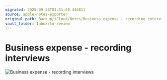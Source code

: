 ```yaml
---
migrated: 2025-09-20T01:51:40.446811
source: apple-notes-exporter
original_path: Backup/iCloud/Notes/Business expense - recording interviews.md
vault_folder: Inbox/to-review
---
```

# Business expense - recording interviews 
![Business expense - recording interviews](images/Business%20expense%20-%20recording%20interviews.png)

